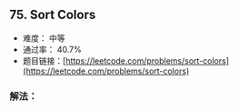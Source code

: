 ## 75. Sort Colors


- 难度： 中等
- 通过率： 40.7%
- 题目链接：[https://leetcode.com/problems/sort-colors](https://leetcode.com/problems/sort-colors)



### 解法：